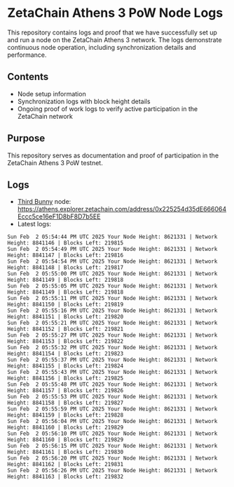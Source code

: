 # ZetaChain Athens 3 PoW Node Logs
This repository contains logs and proof that we have successfully set up and run a node on the ZetaChain Athens 3 network. The logs demonstrate continuous node operation, including synchronization details and performance.

## Contents
- Node setup information
- Synchronization logs with block height details
- Ongoing proof of work logs to verify active participation in the ZetaChain network

## Purpose
This repository serves as documentation and proof of participation in the ZetaChain Athens 3 PoW testnet.

## Logs

- [Third Bunny](https://thirdbunny.xyz/) node: https://athens.explorer.zetachain.com/address/0x225254d35dE666064Eccc5ce16eF1D8bF8D7b5EE
- Latest logs:
```
Sun Feb  2 05:54:44 PM UTC 2025 Your Node Height: 8621331 | Network Height: 8841146 | Blocks Left: 219815
Sun Feb  2 05:54:49 PM UTC 2025 Your Node Height: 8621331 | Network Height: 8841147 | Blocks Left: 219816
Sun Feb  2 05:54:54 PM UTC 2025 Your Node Height: 8621331 | Network Height: 8841148 | Blocks Left: 219817
Sun Feb  2 05:55:00 PM UTC 2025 Your Node Height: 8621331 | Network Height: 8841149 | Blocks Left: 219818
Sun Feb  2 05:55:05 PM UTC 2025 Your Node Height: 8621331 | Network Height: 8841149 | Blocks Left: 219818
Sun Feb  2 05:55:11 PM UTC 2025 Your Node Height: 8621331 | Network Height: 8841150 | Blocks Left: 219819
Sun Feb  2 05:55:16 PM UTC 2025 Your Node Height: 8621331 | Network Height: 8841151 | Blocks Left: 219820
Sun Feb  2 05:55:21 PM UTC 2025 Your Node Height: 8621331 | Network Height: 8841152 | Blocks Left: 219821
Sun Feb  2 05:55:27 PM UTC 2025 Your Node Height: 8621331 | Network Height: 8841153 | Blocks Left: 219822
Sun Feb  2 05:55:32 PM UTC 2025 Your Node Height: 8621331 | Network Height: 8841154 | Blocks Left: 219823
Sun Feb  2 05:55:37 PM UTC 2025 Your Node Height: 8621331 | Network Height: 8841155 | Blocks Left: 219824
Sun Feb  2 05:55:43 PM UTC 2025 Your Node Height: 8621331 | Network Height: 8841156 | Blocks Left: 219825
Sun Feb  2 05:55:48 PM UTC 2025 Your Node Height: 8621331 | Network Height: 8841157 | Blocks Left: 219826
Sun Feb  2 05:55:53 PM UTC 2025 Your Node Height: 8621331 | Network Height: 8841158 | Blocks Left: 219827
Sun Feb  2 05:55:59 PM UTC 2025 Your Node Height: 8621331 | Network Height: 8841159 | Blocks Left: 219828
Sun Feb  2 05:56:04 PM UTC 2025 Your Node Height: 8621331 | Network Height: 8841160 | Blocks Left: 219829
Sun Feb  2 05:56:10 PM UTC 2025 Your Node Height: 8621331 | Network Height: 8841160 | Blocks Left: 219829
Sun Feb  2 05:56:15 PM UTC 2025 Your Node Height: 8621331 | Network Height: 8841161 | Blocks Left: 219830
Sun Feb  2 05:56:20 PM UTC 2025 Your Node Height: 8621331 | Network Height: 8841162 | Blocks Left: 219831
Sun Feb  2 05:56:26 PM UTC 2025 Your Node Height: 8621331 | Network Height: 8841163 | Blocks Left: 219832
```
